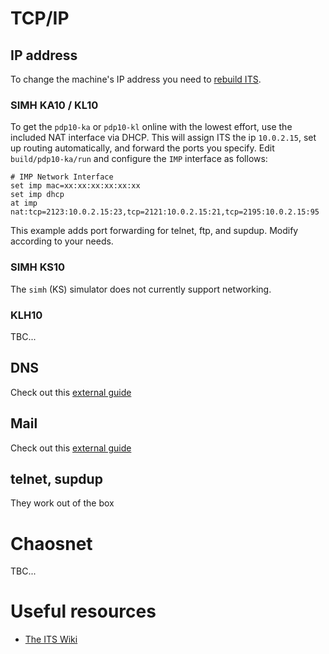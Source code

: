 # TCP/IP

## IP address
To change the machine's IP address you need to [rebuild ITS](NITS.md).

### SIMH KA10 / KL10
To get the `pdp10-ka` or `pdp10-kl` online with the lowest effort, use the included NAT interface via DHCP.
This will assign ITS the ip `10.0.2.15`, set up routing automatically, and forward the ports you specify.
Edit `build/pdp10-ka/run` and configure the `IMP` interface as follows:
```
# IMP Network Interface
set imp mac=xx:xx:xx:xx:xx:xx
set imp dhcp
at imp nat:tcp=2123:10.0.2.15:23,tcp=2121:10.0.2.15:21,tcp=2195:10.0.2.15:95
```
This example adds port forwarding for telnet, ftp, and supdup. Modify according to your needs.

### SIMH KS10
The `simh` (KS) simulator does not currently support networking.

### KLH10
TBC...

## DNS
Check out this [external guide](https://its.victor.se/wiki/dqdev)

## Mail
Check out this [external guide](https://its.victor.se/wiki/mail-setup)

## telnet, supdup
They work out of the box


# Chaosnet
TBC...

# Useful resources
- [The ITS Wiki](https://its.victor.se/wiki/start)

